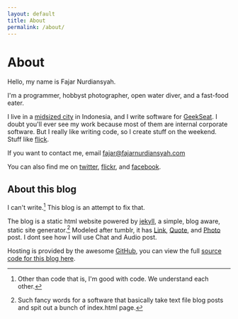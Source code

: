 ```yaml
---
layout: default
title: About
permalink: /about/
---
```

# About

Hello, my name is Fajar Nurdiansyah.

I'm a programmer, hobbyst photographer, open water diver, and a fast-food eater.

I live in a [midsized city] in Indonesia, and I write software for [GeekSeat]. 
I doubt you'll ever see my work because most of them are internal corporate 
software. But I really like writing code, so I create stuff on the weekend. 
Stuff like [flick].

If you want to contact me, email [fajar@fajarnurdiansyah.com]

You can also find me on [twitter], [flickr], and [facebook].

## About this blog

I can't write.[^code] This blog is an attempt to fix that.

The blog is a static html website powered by [jekyll], a simple, blog aware, 
static site generator.[^jekyll] Modeled after tumblr, it has [Link], [Quote], 
and [Photo] post. I dont see how I will use Chat and Audio post. 

Hosting is provided by the awesome [GitHub], you can view the full [source 
code for this blog here].



[midsized city]: http://wikitravel.org/en/Bandung
[GeekSeat]: http://www.geekseat.com.au
[flick]: http://flick.fajarnurdiansyah.com
[twitter]: http://twitter.com/fajaronly
[flickr]: http://flickr.com/photos/fajarnurdiansyah
[facebook]: http://facebook.com/fajar.nurdiansyah
[fajar@fajarnurdiansyah.com]: mailto:fajar@fajarnurdiansyah.com
[jekyll]: http://jekyllrb.com
[link]: http://fajarnurdiansyah.com/links
[quote]: http://fajarnurdiansyah.com/quotes
[Photo]: http://fajarnurdiansyah.com/photos
[GitHub]: http://github.com
[source code for this blog here]: https://github.com/fajarnurdiansyah/fajarnurdiansyah.github.com

[^code]: Other than code that is, I'm good with code. We understand each other.
[^jekyll]: Such fancy words for a software that basically take text file blog 
posts and spit out a bunch of index.html page.

